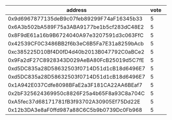address|vote|timestamp|signature
---|---|---|---
0x9d6967877135deB9c07feb89299F74aF16345b33|5|1611666569|0x94f2d47c6de4f5406ba9bc7cf17d5f8db8be757572ac670f2a9de778e4c3b097741239e2ed811a8fe158df6dbad0fd130ecc2da6012ad1fc44f2b0c493d0cae81b
0x6A3b502bA589F75a3ABA9177be1b5cf283dC48E2|5|1611666580|0xba0e6f994473f5980e4e409d8c36f15b352166334eec3b73b8aea363a0a01def3b18c4a9ded5cb201f8f8cf880d567dd10602b7e0815ca9e3ec53b59976fc9cd1b
0x8F9dE61a16b9B6724040A97e3207591d3c063FfC|5|1611666593|0x7a80685e251bf445ea32a022e7a0ba059aca9fd1c8c279c8c950bcc5b2ecd18c253a9f1e75d9be4116ae944b733f61b7601a222a083c3217ce3dde5a8f61036d1b
0x42539CF0C3486BB2f6b3eC6B5Fa7E31a8259bAcb|5|1611666907|0xff6ef225301bbfb47336d132d6fb20f808c96eb9ac5417fc4b526ce269b4bba5196fcc68c0b9d9e98cfc02673fcc1e80af361105feedf55d0ec4591bccff846f1c
0xc385225D10Bf4D0fD4d40b2013B047792C0aBCe2|5|1611666917|0x3083cf931af02c170f96e5c8276a970c1d87d210648e5e9290f2e1d57e728395241ccac77006d0ca6b245c98c30b9dce47f88af9662a020c2a930e9e9144a74d1c
0x9Fa2dF27C8928343D029AeBA80FcB25019d5C7fE|5|1611666936|0x54c85511877152c5e09c1d8d2daecbdcf8b88f2722b6f8280cbb1e84e31bafef696cbe59d0b109d2b738ba0d1e1d35e1f2204ba7aa45277470e29e711581b0381b
0xd5DC835a28D58632503f0714D51d1cB18d6496E7|5|1611668830|0xbcce24f14c567cd984162fb3266eea1122a04c8d1cd4117714237b93b9769b7743080d7d45ac2f963de62d04a211a42a0f1f08d8cf2fc0b8c60c8857bffc2b711c
0xd5DC835a28D58632503f0714D51d1cB18d6496E7|5|1611668857|0xd18c2445f9ab6b0487dba6d5f09675e1cb777c591c2e8683d4274e56846db32c5b5fde46120a777fe1ea6cf1f2c63a77094677e724cf4981de1124c19e6795e71c
0x1A942E037Cdfe8098BFaE2a3F181CA22AA6BEaf7|5|1611669302|0x265fad3abb9f785fd7760c4c3b061e2b8f1a9239b9d86ae71b6224e8044a4b273104c42b157882ffee500097920ba8ce273a5b72ee8962d0f2f2ccca2d3040321c
0x2bF325624369950c8826F25a4b65F8a93C8a704C|5|1611669977|0x5d5f988f5b6788bdee4eb3402b7ba2af4882c046aa300567e6fb6e842aa334e33bb986a9431e0ee09412a463b7e1397622536fea11b792014d17d33c1b562f361b
0xA5fec37d68171781fB3f93702A30905Ef75Dd22E|5|1611670373|0xab9b879ed7099667f8d12040696aae79e2c77cc497f6e80054be8dd71a216f601b703488f01a789be6c82b1e4018049d90cffebd462270d8293535fb6fb107961b
0x12b3DA3e8aF0ffd987a88C6C5b9b0739Dc0Fb968|5|1611674066|0xbbe40d0045113b8f1a74f739b4e87ae161ea15f4ee3fcdd97bbee17cf9da73f674b4944d50d7c6665c8db4f39efe5d4be896f3316e734611a49c7b704ecb1f761b